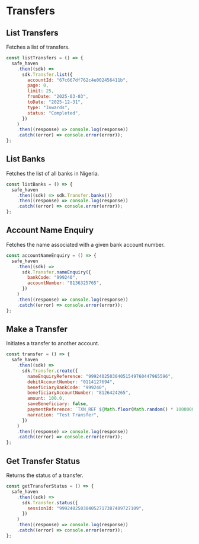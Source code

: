 # Transfers

## List Transfers

Fetches a list of transfers.

```javascript
const listTransfers = () => {
  safe_haven
    .then((sdk) =>
      sdk.Transfer.list({
        accountId: "67c667df762c4e002456411b",
        page: 0,
        limit: 25,
        fromDate: "2025-03-03",
        toDate: "2025-12-31",
        type: "Inwards",
        status: "Completed",
      })
    )
    .then((response) => console.log(response))
    .catch((error) => console.error(error));
};
```

## List Banks

Fetches the list of all banks in Nigeria.

```javascript
const listBanks = () => {
  safe_haven
    .then((sdk) => sdk.Transfer.banks())
    .then((response) => console.log(response))
    .catch((error) => console.error(error));
};
```

## Account Name Enquiry

Fetches the name associated with a given bank account number.

```javascript
const accountNameEnquiry = () => {
  safe_haven
    .then((sdk) =>
      sdk.Transfer.nameEnquiry({
        bankCode: "999240",
        accountNumber: "8136325765",
      })
    )
    .then((response) => console.log(response))
    .catch((error) => console.error(error));
};
```

## Make a Transfer

Initiates a transfer to another account.

```javascript
const transfer = () => {
  safe_haven
    .then((sdk) =>
      sdk.Transfer.create({
        nameEnquiryReference: "999240250304051549760447965596",
        debitAccountNumber: "0114127694",
        beneficiaryBankCode: "999240",
        beneficiaryAccountNumber: "8126424265",
        amount: 100.0,
        saveBeneficiary: false,
        paymentReference: `TXN_REF ${Math.floor(Math.random() * 1000000000)}`,
        narration: "Test Transfer",
      })
    )
    .then((response) => console.log(response))
    .catch((error) => console.error(error));
};
```

## Get Transfer Status

Returns the status of a transfer.

```javascript
const getTransferStatus = () => {
  safe_haven
    .then((sdk) =>
      sdk.Transfer.status({
        sessionId: "999240250304052717387409727109",
      })
    )
    .then((response) => console.log(response))
    .catch((error) => console.error(error));
};
```
